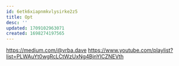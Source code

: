 ```yaml
---
id: 6etk6xiapnmkvlysirke2z5
title: Opt
desc: ''
updated: 1709102963071
created: 1698274197565
---
```

https://medium.com/@vrba.dave
https://www.youtube.com/playlist?list=PLWAuYt0wgRcLCtWzUxNg4BjnYlCZNEVth